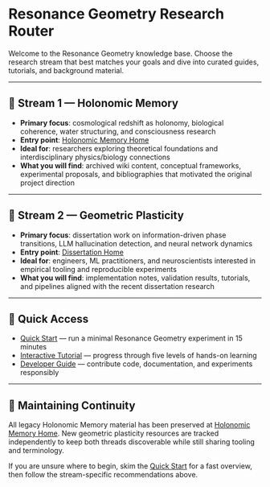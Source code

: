 # Resonance Geometry Research Router

Welcome to the Resonance Geometry knowledge base. Choose the research stream that best matches your goals and dive into curated guides, tutorials, and background material.

---

## 🌌 Stream 1 — Holonomic Memory
- **Primary focus**: cosmological redshift as holonomy, biological coherence, water structuring, and consciousness research
- **Entry point**: [Holonomic Memory Home](Holonomic-Memory-Home)
- **Ideal for**: researchers exploring theoretical foundations and interdisciplinary physics/biology connections
- **What you will find**: archived wiki content, conceptual frameworks, experimental proposals, and bibliographies that motivated the original project direction

---

## 🧠 Stream 2 — Geometric Plasticity
- **Primary focus**: dissertation work on information-driven phase transitions, LLM hallucination detection, and neural network dynamics
- **Entry point**: [Dissertation Home](Dissertation-Home)
- **Ideal for**: engineers, ML practitioners, and neuroscientists interested in empirical tooling and reproducible experiments
- **What you will find**: implementation notes, validation results, tutorials, and pipelines aligned with the recent dissertation research

---

## 🚀 Quick Access
- [Quick Start](Quick-Start) — run a minimal Resonance Geometry experiment in 15 minutes
- [Interactive Tutorial](Interactive-Tutorial) — progress through five levels of hands-on learning
- [Developer Guide](Developer-Guide) — contribute code, documentation, and experiments responsibly

---

## 🔄 Maintaining Continuity
All legacy Holonomic Memory material has been preserved at [Holonomic Memory Home](Holonomic-Memory-Home). New geometric plasticity resources are tracked independently to keep both threads discoverable while still sharing tooling and terminology.

If you are unsure where to begin, skim the [Quick Start](Quick-Start) for a fast overview, then follow the stream-specific recommendations above.
